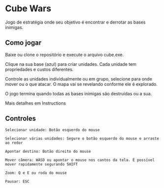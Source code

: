 # Cube Wars

Jogo de estratégia onde seu objetivo é encontrar e derrotar as bases inimigas.

## Como jogar
Baixe ou clone o repositório e execute o arquivo cube.exe.

Clique na sua base (azul) para criar unidades. Cada unidade tem propriedades e custos diferentes.

Controle as unidades individualmente ou em grupo, selecione para onde mover ou o que atacar. O mapa vai se revelando conforme ele é explorado.

O jogo termina quando todas as bases inimigas são destruídas ou a sua.

Mais detalhes em Instructions

## Controles
```
Selecionar unidade: Botão esquerdo do mouse

Selecionar várias unidades: Segure o botão esquerdo do mouse e arraste ao redor

Apontar destino: Botão direito do mouse

Mover câmera: WASD ou apontar o mouse nos cantos da tela. É possível mover rapidamente segurando SHIFT

Zoom: Q e E ou roda do mouse

Pausar: ESC
```
